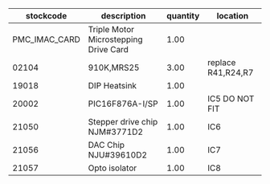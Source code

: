 |stockcode|description|quantity|location|
|---------|-----------|--------|--------|
|PMC_IMAC_CARD|Triple Motor Microstepping Drive Card|1.00||
|02104|910K,MRS25|3.00|replace R41,R24,R7 |
|19018|DIP Heatsink|1.00||
|20002|PIC16F876A-I/SP|1.00|IC5 DO NOT FIT|
|21050|Stepper drive chip NJM#3771D2|1.00|IC6|
|21056|DAC Chip  NJU#39610D2|1.00|IC7|
|21057|Opto isolator|1.00|IC8|
